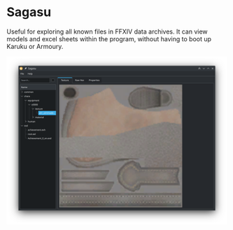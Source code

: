 # Sagasu

Useful for exploring all known files in FFXIV data archives. It can view models and excel sheets within the program, without having to boot up Karuku or Armoury.

![Screenshot](../misc/sagasu-screenshot.png)
